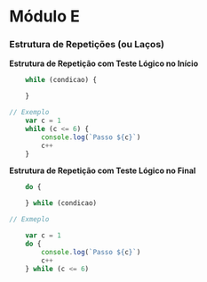 # Módulo E

### Estrutura de Repetições (ou Laços)

**Estrutura de Repetição com Teste Lógico no Início**

```js
    while (condicao) {

    }
```

```js
// Exemplo
    var c = 1   
    while (c <= 6) {
        console.log(`Passo ${c}`)
        c++
    }
```

**Estrutura de Repetição com Teste Lógico no Final**

```js
    do {

    } while (condicao) 
```

```js
// Exmeplo

    var c = 1
    do {
        console.log(`Passo ${c}`)
        c++
    } while (c <= 6)
```